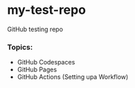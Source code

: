 # my-test-repo

GitHub testing repo 

### Topics:
* GitHub Codespaces
* GitHub Pages
* GitHub Actions (Setting upa Workflow)